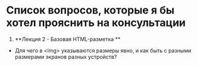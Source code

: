 # Список вопросов, которые я бы хотел прояснить на консультации

1. **Лекция 2 - Базовая HTML-разметка **
 * Для чего в &lt;img&gt; указываются размеры явно, и как быть с разными размерами экранов разных устройств?
